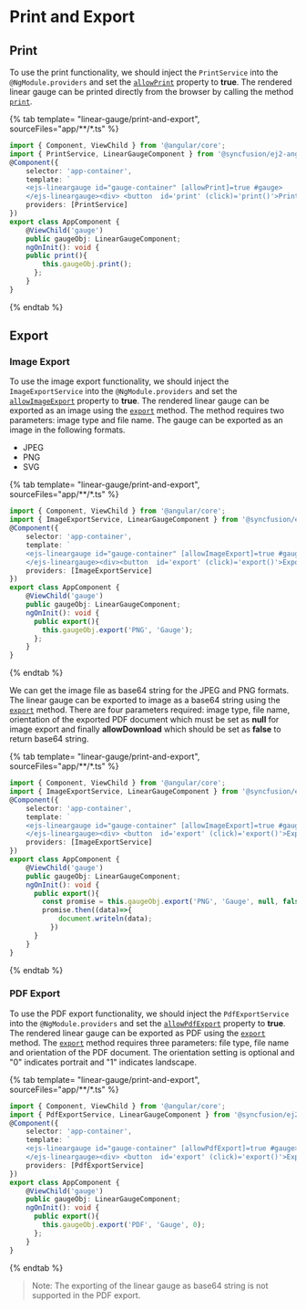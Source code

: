# Print and Export

## Print

<!-- markdownlint-disable MD013 -->

To use the print functionality, we should inject the `PrintService` into the `@NgModule.providers` and set the [`allowPrint`](../api/linear-gauge/#allowprint) property to **true**. The rendered linear gauge can be printed directly from the browser by calling the method [`print`](../api/linear-gauge/#print).

{% tab template= "linear-gauge/print-and-export", sourceFiles="app/**/*.ts" %}

```typescript
import { Component, ViewChild } from '@angular/core';
import { PrintService, LinearGaugeComponent } from '@syncfusion/ej2-angular-lineargauge';
@Component({
    selector: 'app-container',
    template: `
    <ejs-lineargauge id="gauge-container" [allowPrint]=true #gauge>
    </ejs-lineargauge><div> <button  id='print' (click)='print()'>Print</button></div>`,
    providers: [PrintService]
})
export class AppComponent {
    @ViewChild('gauge')
    public gaugeObj: LinearGaugeComponent;
    ngOnInit(): void {
    public print(){
        this.gaugeObj.print();
      };
    }
}
```

{% endtab %}

## Export

### Image Export

<!-- markdownlint-disable MD013 -->

To use the image export functionality, we should inject the `ImageExportService` into the `@NgModule.providers` and set the [`allowImageExport`](../api/linear-gauge/#allowimageexport) property to **true**. The rendered linear gauge can be exported as an image using the [`export`](../api/linear-gauge/#export) method. The method requires two parameters: image type and file name. The gauge can be exported as an image in the following formats.

* JPEG
* PNG
* SVG

{% tab template= "linear-gauge/print-and-export", sourceFiles="app/**/*.ts" %}

```typescript
import { Component, ViewChild } from '@angular/core';
import { ImageExportService, LinearGaugeComponent } from '@syncfusion/ej2-angular-lineargauge';
@Component({
    selector: 'app-container',
    template: `
    <ejs-lineargauge id="gauge-container" [allowImageExport]=true #gauge>
    </ejs-lineargauge><div><button  id='export' (click)='export()'>Export</button></div>`,
    providers: [ImageExportService]
})
export class AppComponent {
    @ViewChild('gauge')
    public gaugeObj: LinearGaugeComponent;
    ngOnInit(): void {
      public export(){
        this.gaugeObj.export('PNG', 'Gauge');
      };
    }
}
```

{% endtab %}

We can get the image file as base64 string for the JPEG and PNG formats. The linear gauge can be exported to image as a base64 string using the [`export`](../api/linear-gauge/#export) method. There are four parameters required: image type, file name, orientation of the exported PDF document which must be set as **null** for image export and finally **allowDownload** which should be set as **false** to return base64 string.

{% tab template= "linear-gauge/print-and-export", sourceFiles="app/**/*.ts" %}

```typescript
import { Component, ViewChild } from '@angular/core';
import { ImageExportService, LinearGaugeComponent } from '@syncfusion/ej2-angular-lineargauge';
@Component({
    selector: 'app-container',
    template: `
    <ejs-lineargauge id="gauge-container" [allowImageExport]=true #gauge>
    </ejs-lineargauge><div> <button  id='export' (click)='export()'>Export</button></div>`,
    providers: [ImageExportService]
})
export class AppComponent {
    @ViewChild('gauge')
    public gaugeObj: LinearGaugeComponent;
    ngOnInit(): void {
      public export(){
        const promise = this.gaugeObj.export('PNG', 'Gauge', null, false);
        promise.then((data)=>{
            document.writeln(data);
          })
      }
    }
}
```

{% endtab %}

### PDF Export

To use the PDF export functionality, we should inject the `PdfExportService` into the `@NgModule.providers` and set the [`allowPdfExport`](../api/linear-gauge/#allowpdfexport) property to **true**. The rendered linear gauge can be exported as PDF using the [`export`](../api/linear-gauge/#export) method. The [`export`](../api/linear-gauge/#export) method requires three parameters: file type, file name and orientation of the PDF document. The orientation setting is optional and "0" indicates portrait and "1" indicates landscape.

{% tab template= "linear-gauge/print-and-export", sourceFiles="app/**/*.ts" %}

```typescript
import { Component, ViewChild } from '@angular/core';
import { PdfExportService, LinearGaugeComponent } from '@syncfusion/ej2-angular-lineargauge';
@Component({
    selector: 'app-container',
    template: `
    <ejs-lineargauge id="gauge-container" [allowPdfExport]=true #gauge>
    </ejs-lineargauge><div> <button  id='export' (click)='export()'>Export</button></div>`,
    providers: [PdfExportService]
})
export class AppComponent {
    @ViewChild('gauge')
    public gaugeObj: LinearGaugeComponent;
    ngOnInit(): void {
      public export(){
        this.gaugeObj.export('PDF', 'Gauge', 0);
      };
    }
}
```

{% endtab %}

>Note: The exporting of the linear gauge as base64 string is not supported in the PDF export.